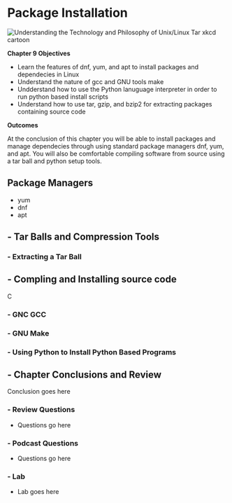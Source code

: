 # Package Installation
![Understanding the Technology and Philosophy of Unix/Linux](http://imgs.xkcd.com/comics/2038.png "Understanding the Technology and Philosophy of Unix/Linux")
Tar xkcd cartoon


__Chapter 9 Objectives__

  * Learn the features of dnf, yum, and apt to install packages and dependecies in Linux
  * Understand the nature of gcc and GNU tools make 
  * Undderstand how to use the Python lanuguage interpreter in order to run python based install scripts 
  * Understand how to use tar, gzip, and bzip2 for extracting packages containing source code
    
__Outcomes__

  At the conclusion of this chapter you will be able to install packages and manage dependecies through using standard package managers dnf, yum, and apt.  You will also be comfortable compiling software from source using a tar ball and python setup tools.

## Package Managers

  * yum 
  * dnf 
  * apt 

## - Tar Balls and Compression Tools


### - Extracting a Tar Ball


## - Compling and Installing source code

C
### - GNC GCC


### - GNU Make


### - Using Python to Install Python Based Programs



## - Chapter Conclusions and Review

  Conclusion goes here

### - Review Questions

  * Questions go here

### - Podcast Questions

 * Questions go here

### - Lab

 * Lab goes here 